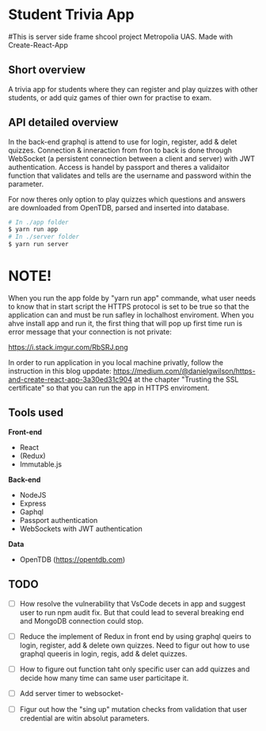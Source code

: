 # Student Trivia App
#This is server side frame shcool project Metropolia UAS. Made with Create-React-App

## Short overview

A trivia app for students where they can register and play quizzes with other students, or add quiz games of thier own for practise to exam.

## API detailed overview
In the back-end graphql is attend to use for login, register, add & delet quizzes. Connection & inneraction from fron to back is done through WebSocket (a persistent connection between a client and server) with JWT authentication. Access is handel by passport and theres a validaitor function that validates and tells are the username and password within the parameter.


For now theres only option to play quizzes which questions and answers are downloaded from OpenTDB, parsed and inserted into database.

```sh
# In ./app folder
$ yarn run app
# In ./server folder
$ yarn run server

```
# NOTE!
When you run the app folde by "yarn run app" commande, what user needs to know that in start script the HTTPS protocol is set to be true so that the application can and must be run safley in lochalhost enviroment. When you ahve install app and run it, the first thing that will pop up first time run is error message that your connection is not private:

https://i.stack.imgur.com/RbSRJ.png

In order to run application in you local machine privatly, follow the instruction in this blog uppdate: https://medium.com/@danielgwilson/https-and-create-react-app-3a30ed31c904 at the chapter "Trusting the SSL certificate" so that you can run the app in HTTPS enviroment.



## Tools used

**Front-end**

-   React
-   (Redux)
-   Immutable.js

**Back-end**

-   NodeJS
-   Express
-   Gaphql
-   Passport authentication
-   WebSockets with JWT authentication

**Data**

-   OpenTDB (https://opentdb.com)

## TODO

-   [ ] How resolve the vulnerability that VsCode decets in app and suggest user to run npm audit fix.
        But that could lead to several breaking end and MongoDB connection could stop.
-   [ ] Reduce the implement of Redux in front end by using graphql queirs to login, register,
        add & delete own quizzes. Need to figur out how to use graphql queeris in login, regis, add & delet quizzes.
-   [ ] How to figure out function taht only specific user can add quizzes and decide how many time can same user particitape it. 
-   [ ] Add server timer to websocket-
-   [ ] Figur out how the "sing up" mutation checks from validation that user credential are witin absolut parameters.
 
